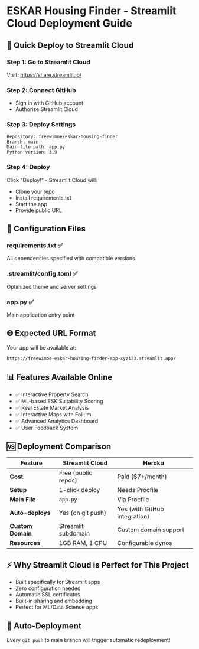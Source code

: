 # ESKAR Housing Finder - Streamlit Cloud Deployment Guide

## 🚀 Quick Deploy to Streamlit Cloud

### Step 1: Go to Streamlit Cloud
Visit: https://share.streamlit.io/

### Step 2: Connect GitHub
- Sign in with GitHub account
- Authorize Streamlit Cloud

### Step 3: Deploy Settings
```
Repository: freewimoe/eskar-housing-finder
Branch: main
Main file path: app.py
Python version: 3.9
```

### Step 4: Deploy
Click "Deploy!" - Streamlit Cloud will:
- Clone your repo
- Install requirements.txt
- Start the app
- Provide public URL

## 🔧 Configuration Files

### requirements.txt ✅
All dependencies specified with compatible versions

### .streamlit/config.toml ✅  
Optimized theme and server settings

### app.py ✅
Main application entry point

## 🌐 Expected URL Format
Your app will be available at:
```
https://freewimoe-eskar-housing-finder-app-xyz123.streamlit.app/
```

## 📊 Features Available Online
- ✅ Interactive Property Search
- ✅ ML-based ESK Suitability Scoring  
- ✅ Real Estate Market Analysis
- ✅ Interactive Maps with Folium
- ✅ Advanced Analytics Dashboard
- ✅ User Feedback System

## 🆚 Deployment Comparison

| Feature | Streamlit Cloud | Heroku |
|---------|----------------|---------|
| **Cost** | Free (public repos) | Paid ($7+/month) |
| **Setup** | 1-click deploy | Needs Procfile |
| **Main File** | `app.py` | Via Procfile |
| **Auto-deploys** | Yes (on git push) | Yes (with GitHub integration) |
| **Custom Domain** | Streamlit subdomain | Custom domain support |
| **Resources** | 1GB RAM, 1 CPU | Configurable dynos |

## ⚡ Why Streamlit Cloud is Perfect for This Project
- Built specifically for Streamlit apps
- Zero configuration needed
- Automatic SSL certificates
- Built-in sharing and embedding
- Perfect for ML/Data Science apps

## 🔄 Auto-Deployment
Every `git push` to main branch will trigger automatic redeployment!
